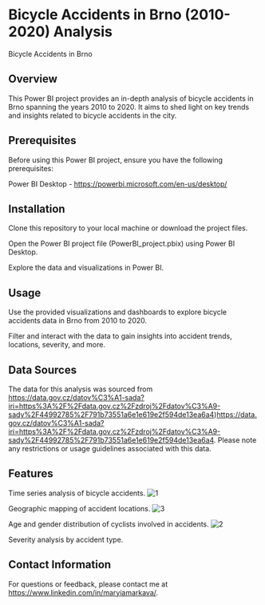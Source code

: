 # Bicycle Accidents in Brno (2010-2020) Analysis
Bicycle Accidents in Brno

## Overview
This Power BI project provides an in-depth analysis of bicycle accidents in Brno spanning the years 2010 to 2020. It aims to shed light on key trends and insights related to bicycle accidents in the city. 

## Prerequisites
Before using this Power BI project, ensure you have the following prerequisites:

Power BI Desktop - https://powerbi.microsoft.com/en-us/desktop/

## Installation
Clone this repository to your local machine or download the project files.

Open the Power BI project file (PowerBI_project.pbix) using Power BI Desktop.

Explore the data and visualizations in Power BI.

## Usage
Use the provided visualizations and dashboards to explore bicycle accidents data in Brno from 2010 to 2020.

Filter and interact with the data to gain insights into accident trends, locations, severity, and more.

## Data Sources
The data for this analysis was sourced from https://data.gov.cz/datov%C3%A1-sada?iri=https%3A%2F%2Fdata.gov.cz%2Fzdroj%2Fdatov%C3%A9-sady%2F44992785%2F791b73551a6e1e619e2f594de13ea6a4)https://data.gov.cz/datov%C3%A1-sada?iri=https%3A%2F%2Fdata.gov.cz%2Fzdroj%2Fdatov%C3%A9-sady%2F44992785%2F791b73551a6e1e619e2f594de13ea6a4.
Please note any restrictions or usage guidelines associated with this data.

## Features
Time series analysis of bicycle accidents.
![1](https://github.com/MaryiMar/PowerBI_project/assets/137822835/1e13879f-0bae-4ad4-8f17-3ca12d405ac4)

Geographic mapping of accident locations.
![3](https://github.com/MaryiMar/PowerBI_project/assets/137822835/fa7db057-4aa9-4f11-b841-11e6886f68a1)

Age and gender distribution of cyclists involved in accidents.
![2](https://github.com/MaryiMar/PowerBI_project/assets/137822835/687f150d-3032-4a6c-b807-100294d9fecd)

Severity analysis by accident type.




## Contact Information
For questions or feedback, please contact me at https://www.linkedin.com/in/maryiamarkava/.
